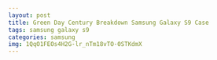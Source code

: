 ```yaml
---
layout: post
title: Green Day Century Breakdown Samsung Galaxy S9 Case
tags: samsung galaxy s9
categories: samsung
img: 1QqO1FEOs4H2G-lr_nTm18vTO-0STKdmX
---
```

